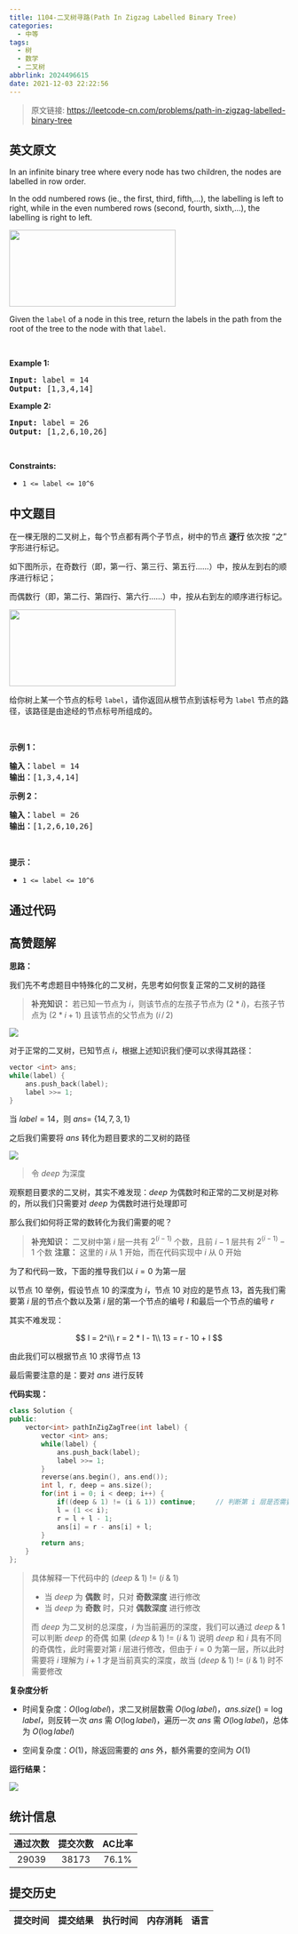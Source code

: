 ```yaml
---
title: 1104-二叉树寻路(Path In Zigzag Labelled Binary Tree)
categories:
  - 中等
tags:
  - 树
  - 数学
  - 二叉树
abbrlink: 2024496615
date: 2021-12-03 22:22:56
---
```


> 原文链接: https://leetcode-cn.com/problems/path-in-zigzag-labelled-binary-tree


## 英文原文
<div><p>In an infinite binary tree where every node has two children, the nodes are labelled in row order.</p>

<p>In the odd numbered rows (ie., the first, third, fifth,...), the labelling is left to right, while in the even numbered rows (second, fourth, sixth,...), the labelling is right to left.</p>

<p><img alt="" src="https://assets.leetcode.com/uploads/2019/06/24/tree.png" style="width: 300px; height: 138px;" /></p>

<p>Given the <code>label</code> of a node in this tree, return the labels in the path from the root of the tree to the&nbsp;node with that <code>label</code>.</p>

<p>&nbsp;</p>
<p><strong>Example 1:</strong></p>

<pre>
<strong>Input:</strong> label = 14
<strong>Output:</strong> [1,3,4,14]
</pre>

<p><strong>Example 2:</strong></p>

<pre>
<strong>Input:</strong> label = 26
<strong>Output:</strong> [1,2,6,10,26]
</pre>

<p>&nbsp;</p>
<p><strong>Constraints:</strong></p>

<ul>
	<li><code>1 &lt;= label &lt;= 10^6</code></li>
</ul>
</div>

## 中文题目
<div><p>在一棵无限的二叉树上，每个节点都有两个子节点，树中的节点 <strong>逐行</strong> 依次按&nbsp;&ldquo;之&rdquo; 字形进行标记。</p>

<p>如下图所示，在奇数行（即，第一行、第三行、第五行&hellip;&hellip;）中，按从左到右的顺序进行标记；</p>

<p>而偶数行（即，第二行、第四行、第六行&hellip;&hellip;）中，按从右到左的顺序进行标记。</p>

<p><img alt="" src="https://assets.leetcode-cn.com/aliyun-lc-upload/uploads/2019/06/28/tree.png" style="height: 138px; width: 300px;"></p>

<p>给你树上某一个节点的标号 <code>label</code>，请你返回从根节点到该标号为 <code>label</code> 节点的路径，该路径是由途经的节点标号所组成的。</p>

<p>&nbsp;</p>

<p><strong>示例 1：</strong></p>

<pre><strong>输入：</strong>label = 14
<strong>输出：</strong>[1,3,4,14]
</pre>

<p><strong>示例 2：</strong></p>

<pre><strong>输入：</strong>label = 26
<strong>输出：</strong>[1,2,6,10,26]
</pre>

<p>&nbsp;</p>

<p><strong>提示：</strong></p>

<ul>
	<li><code>1 &lt;= label &lt;= 10^6</code></li>
</ul>
</div>

## 通过代码
<RecoDemo>
</RecoDemo>


## 高赞题解
**思路：**

我们先不考虑题目中特殊化的二叉树，先思考如何恢复正常的二叉树的路径

> **补充知识：**
> 若已知一节点为 $i$，则该节点的左孩子节点为 $(2 * i)$，右孩子节点为 $(2 * i + 1)$
> 且该节点的父节点为 $(i \,/\, 2)$

![](../images/path-in-zigzag-labelled-binary-tree-0.png)

对于正常的二叉树，已知节点 $i$，根据上述知识我们便可以求得其路径：

```c++
vector <int> ans;
while(label) {
    ans.push_back(label);
    label >>= 1;
}
```

当 $label = 14$，则 $ans =$ {$14, 7, 3, 1$}

之后我们需要将 $ans$ 转化为题目要求的二叉树的路径

![](../images/path-in-zigzag-labelled-binary-tree-1.png)

> 令 $deep$ 为深度

观察题目要求的二叉树，其实不难发现：$deep$ 为偶数时和正常的二叉树是对称的，所以我们只需要对 $deep$ 为偶数时进行处理即可

那么我们如何将正常的数转化为我们需要的呢？

> **补充知识：**
> 二叉树中第 $i$ 层一共有 $2 ^ {(i-1)}$ 个数，且前 $i - 1$ 层共有 $2 ^ {(i-1)} - 1$ 个数
> **注意：** 这里的 $i$ 从 $1$ 开始，而在代码实现中 $i$ 从 $0$ 开始

为了和代码一致，下面的推导我们以 $i = 0$ 为第一层

以节点 $10$ 举例，假设节点 $10$ 的深度为 $i$，节点 $10$ 对应的是节点 $13$，首先我们需要第 $i$ 层的节点个数以及第 $i$ 层的第一个节点的编号 $l$ 和最后一个节点的编号 $r$

其实不难发现：

$$
l = 2^i\\
r = 2 * l - 1\\
13 = r - 10 + l
$$

由此我们可以根据节点 $10$ 求得节点 $13$

最后需要注意的是：要对 $ans$ 进行反转

**代码实现：**

```c++
class Solution {
public:
    vector<int> pathInZigZagTree(int label) {
        vector <int> ans;
        while(label) {
            ans.push_back(label);
            label >>= 1;
        }
        reverse(ans.begin(), ans.end());
        int l, r, deep = ans.size();
        for(int i = 0; i < deep; i++) {
            if((deep & 1) != (i & 1)) continue;     // 判断第 i 层是否需要修改
            l = (1 << i);
            r = l + l - 1;
            ans[i] = r - ans[i] + l;
        }
        return ans;
    }
};
```
> 具体解释一下代码中的 $(deep\; \&\; 1)$ $!=$ $(i\; \&\; 1)$
> - 当 $deep$ 为 **偶数** 时，只对 **奇数深度** 进行修改
> - 当 $deep$ 为 **奇数** 时，只对 **偶数深度** 进行修改
>
> 而 $deep$ 为二叉树的总深度，$i$ 为当前遍历的深度，我们可以通过 $deep\; \&\; 1$ 可以判断 $deep$ 的奇偶
> 如果 $(deep\; \&\; 1)$ $!=$ $(i\; \&\; 1)$ 说明 $deep$ 和 $i$ 具有不同的奇偶性，此时需要对第 $i$ 层进行修改，但由于 $i = 0$ 为第一层，所以此时需要将 $i$ 理解为 $i + 1$ 才是当前真实的深度，故当 $(deep\; \&\; 1)$ $!=$ $(i\; \&\; 1)$ 时不需要修改

**复杂度分析**

- 时间复杂度：$O(\log label)$，求二叉树层数需 $O(\log label)$，$ans.size() = \log label$，则反转一次 $ans$ 需 $O(\log label)$，遍历一次 $ans$ 需 $O(\log label)$，总体为 $O(\log label)$

- 空间复杂度：$O(1)$，除返回需要的 $ans$ 外，额外需要的空间为 $O(1)$

**运行结果：**

![](../images/path-in-zigzag-labelled-binary-tree-2.png)



## 统计信息
| 通过次数 | 提交次数 | AC比率 |
| :------: | :------: | :------: |
|    29039    |    38173    |   76.1%   |

## 提交历史
| 提交时间 | 提交结果 | 执行时间 |  内存消耗  | 语言 |
| :------: | :------: | :------: | :--------: | :--------: |

